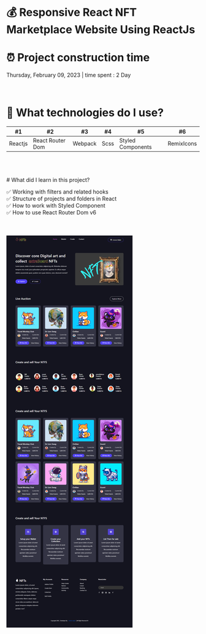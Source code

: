 # 💰 Responsive React NFT Marketplace Website Using ReactJs 

# ⏰ Project construction time

Thursday, February 09, 2023 | time spent : 2 Day
<br />
<br />
<br />
# 🧂 What technologies do I use?

#1 | #2 | #3 | #4 | #5 | #6
--- | --- | --- | --- |--- |--- |
Reactjs | React Router Dom |  Webpack | Scss | Styled Components | RemixIcons
<br />
<br />
<br />
# What did I learn in this project?

✅ Working with filters and related hooks <br />
✅ Structure of projects and folders in React <br />
✅ How to work with Styled Component <br />
✅ How to use React Router Dom v6 <br />
<br />
<br />
<br />
 ![Nft portfolio](https://github.com/mhdi-nzari/Nft-project/blob/main/screencapture-nft.png)






